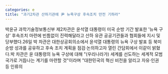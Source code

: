 ```yaml
---
categories: e
title: "과기2차관 산하기관에 尹 뉴욕구상 후속조치 만전 기하라"
---
```

박윤규 과학기술정보통신부 제2차관은 윤석열 대통령이 미국 순방 기간 발표한 &#39;뉴욕 구상&#39; 후속조치 마련에 빈틈없이 진력해달라고 산하 유관 공공기관들과 협회들에 지시 및 당부했다.26일 박 차관은 대한상공회의소에서 윤석열 대통령의 뉴욕 구상 발표 등 북미 순방 성과를 공유하고 후속 조치 계획을 점검·논의하고자 열린 간담회에서 이같이 밝혔다.박 차관은 윤 대통령의 뉴욕 구상에 대해 "(우리나라가) 세계를 선도하는 세계적 모범국가로 거듭나는 계기를 마련할 것"이라며 "대한민국의 혁신 비전을 알리고 자유·인권 등 인류의